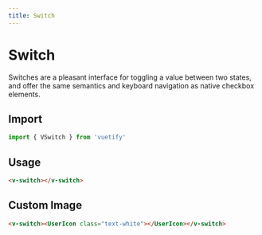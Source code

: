 ```yaml
---
title: Switch
---
```


# Switch

Switches are a pleasant interface for toggling a value between two states, and offer the same semantics and keyboard navigation as native checkbox elements.

## Import

```javascript
import { VSwitch } from 'vuetify'
```

## Usage

<WrapView >
  <v-switch></v-switch>
</WrapView>

```html
<v-switch></v-switch>
```

## Custom Image

<WrapView >
  <v-switch><UserIcon class="text-white"></UserIcon></v-switch>
</WrapView>

```html
<v-switch><UserIcon class="text-white"></UserIcon></v-switch>
```
